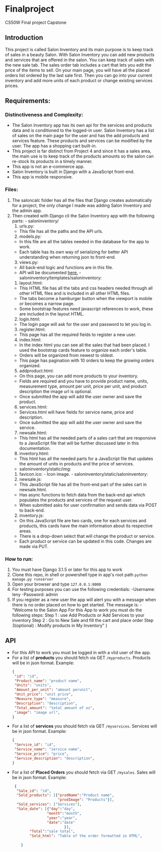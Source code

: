 # Finalproject
CS50W Final project Capstone

## Introduction 
This project is called Salon Inventory and its main purpose is to keep track of sales in a beauty Salon. With Salon Inventory you can add new products and services that are offered in the salon. You can keep track of sales with the new sale tab. The sales order tab includes a cart that lets you edit the price of the items to sell. On your main page, you will have all the placed orders list ordered by the last sale first. Then you can go into your current inventory and add more units of each product or change existing services prices.

## Requirements: 
 ### Distinctiveness and Complexity:
  * The Salon Inventory app has its own api for the services and products data and is conditioned to the logged-in user. Salon Inventory has a list of sales on the main page for the user and has the add products and services feature. These products and services can be modified by the user. The app has a shopping cart built-in.
  * This project is far distinct from Project 4 and since it has a sales area, the main use is to keep track of the products amounts so the salon can re-stock its products in a timely manner.
  * This app is not an e-commerce app.
  * Salon Inventory is built in Django with a JavaScript front-end.
  * This app is mobile responsive.
    
 ### Files:
  1. The saloncalc folder has all the files that Django creates automatically for a project, the only change I made was adding Salon Inventory and the admin app.
  2. Then created with Django cli the Salon Inventory app with the following parts:
    - saloninventory/
      1. urls.py:
        - This file has all the paths and the API urls.
      2. models.py:
        - In this file are all the tables needed in the database for the app to work.
        - Each table has its own way of serializing for better API understanding when returning json to front-end.
      3. views.py:
        - All back-end logic and functions are in this file.
        - API will be documented [here.](https://github.com/leny133/Finalproject/blob/main/README.md#api)
    - saloninventory/templates/saloninventory:
      1. layout.html:
        - This HTML file has all the tabs and css headers needed through all other HTML files and is included in all other HTML files.
        - The tabs become a hamburger button when the viewport is mobile or becomes a narrow page.
        - Some bootstrap features need javascript references to work, these are included in the layout HTML.
      2. login.html:
        - The login page will ask for the user and password to let you log in.
      3. register.html:
        - This page has all the required fields to register a new user.
      4. index.html:
        - In the index html you can see all the sales that had been placed. I used the bootstrap cards feature to organize each order's table.
        - Orders will be organized from newest to oldest.
        - This page has pagination with 10 orders to keep the growing orders organized.
      5. addproduct.html:
        - On this page, you can add more products to your inventory. 
        - Fields are required and you have to provide product name, units, measurement type, amount per unit, price per unit, and product description the image url is optional.
        - Once submitted the app will add the user owner and save the product.
      6. services.html:
        - Services.html will have fields for service name, price and description.
        - Once submitted the app will add the user owner and save the service.
      7. newsale.html:
        - This html has all the needed parts of a sales cart that are responsive to a JavaScript file that will be further discussed later in this documentation.
      8. inventory.html:
        - This html has all the needed parts for a JavaScript file that updates the amount of units in products and the price of services.
        - saloninventory/static/img:
        1. favicon.ico:
          - Icon image.
    - saloninventory/static/saloninventory:
      1. newsale.js:
        - This JavaScript file has all the front-end part of the sales cart in newsale.html.
        - Has async functions to fetch data from the back-end api which populates the products and services of the request user.
        - When submitted asks for user confirmation and sends data via POST to back-end.
      2. inventory.js:
        - On this JavaScript file are two cards, one for each services and products, this cards have the main information about its respective areas.
        - There is a drop-down select that will change the product or service.
        - Each product or service can be updated in this code. Changes are made via PUT.
  ### How to run:
   1. You must have Django 3.1.5 or later for this app to work
   2. Clone this repo, in shell or powershell type in app's root path `python manage.py runserver`
   3. Open your browser and type `127.0.0.1:8000`
   4. For testing purposes you can use the following credentials:
     -Username: leny
     -Password: admin
   5. If you register as a new user the app will alert you with a message when there is no order placed on how to get started. The message is:
     - "Welcome to the Salon App
         For this App to work you must do the following steps:
           Step 1 : use Add Products or Add Services to your inventory
           Step 2 : Go to New Sale and fill the cart and place order
           Step 3(optional) : Modify products in My Inventory"
                )
      
## API
  - For this API to work you must be logged in with a vlid user of the app.
  - For a list of **products** you should fetch via GET `/myproducts`. Products will be in json format. Example:
    ```json
    {
     "id": "id",
     "Product_name": "product name",
     "Units": "units",
     "Amount_per_unit": "amount perunit",
     "Unit_price": "unit price",
     "Measure_type": "measure",
     "Description": "description",
     "Total_amount": "total amount of oz",
     "image": "image url",
    }
    ```
  - For a list of **services** you should fetch via GET `/myservices`. Services will be in json format. Example:
    ```json
    {
     "Service_id": "id",
     "Service_name": "service name",
     "Service_price": "price",
     "Service_description": "description",
    }
    ```
  - For a list of **Placed Orders** you should fetch via GET `/mysales`. Sales will be in json format. Example:
    ```json
     {
      "Sale_id": "id",
      "Sold_products": [{"prodName":"Product name",
                         "prodImage": "Products"}],
      "Sold_services": ["Services"],
      "Sale_date": [{"day":"day",
                    "month":"month",
                    "year":"year",
                    "date":"date"
                            }],
            "Total":"sale total",
            "Sold_html": "Table of the order formatted in HTML",
            
        }
     ```
